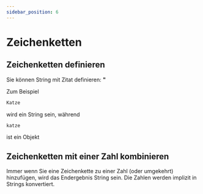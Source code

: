 ```yaml
---
sidebar_position: 6
---
```


# Zeichenketten


## Zeichenketten definieren

Sie können String mit Zitat definieren: **"**

Zum Beispiel

```jsx
Katze
```
wird ein String sein, während

```jsx
katze
```
ist ein Objekt


## Zeichenketten mit einer Zahl kombinieren

Immer wenn Sie eine Zeichenkette zu einer Zahl (oder umgekehrt) hinzufügen, wird das Endergebnis String sein. Die Zahlen werden implizit in Strings konvertiert. 
